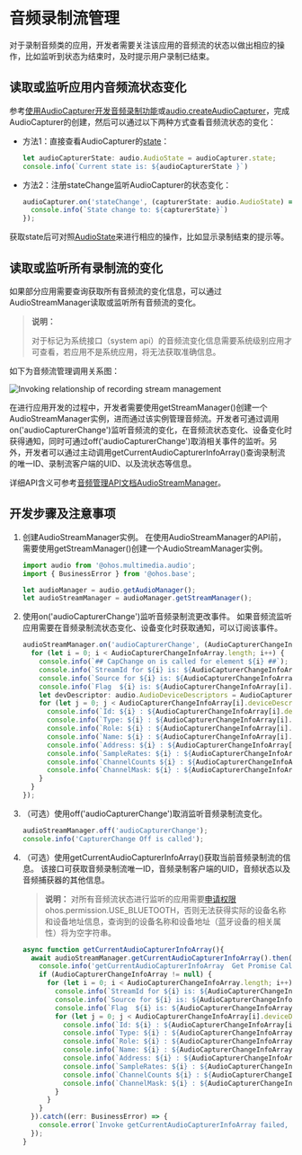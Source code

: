 # 音频录制流管理

对于录制音频类的应用，开发者需要关注该应用的音频流的状态以做出相应的操作，比如监听到状态为结束时，及时提示用户录制已结束。

## 读取或监听应用内音频流状态变化

参考[使用AudioCapturer开发音频录制功能](using-audiocapturer-for-recording.md)或[audio.createAudioCapturer](../reference/apis/js-apis-audio.md#audiocreateaudiocapturer8)，完成AudioCapturer的创建，然后可以通过以下两种方式查看音频流状态的变化：

- 方法1：直接查看AudioCapturer的[state](../reference/apis/js-apis-audio.md#属性)：
    
  ```ts
  let audioCapturerState: audio.AudioState = audioCapturer.state;
  console.info(`Current state is: ${audioCapturerState }`)
  ```

- 方法2：注册stateChange监听AudioCapturer的状态变化：
    
  ```ts
  audioCapturer.on('stateChange', (capturerState: audio.AudioState) => {
    console.info(`State change to: ${capturerState}`)
  });
  ```

获取state后可对照[AudioState](../reference/apis/js-apis-audio.md#audiostate8)来进行相应的操作，比如显示录制结束的提示等。

## 读取或监听所有录制流的变化

如果部分应用需要查询获取所有音频流的变化信息，可以通过AudioStreamManager读取或监听所有音频流的变化。

> **说明：**
> 
> 对于标记为系统接口（system api）的音频流变化信息需要系统级别应用才可查看，若应用不是系统应用，将无法获取准确信息。

如下为音频流管理调用关系图：

![Invoking relationship of recording stream management](figures/invoking-relationship-recording-stream-mgmt.png)

在进行应用开发的过程中，开发者需要使用getStreamManager()创建一个AudioStreamManager实例，进而通过该实例管理音频流。开发者可通过调用on('audioCapturerChange')监听音频流的变化，在音频流状态变化、设备变化时获得通知，同时可通过off('audioCapturerChange')取消相关事件的监听。另外，开发者可以通过主动调用getCurrentAudioCapturerInfoArray()查询录制流的唯一ID、录制流客户端的UID、以及流状态等信息。

详细API含义可参考[音频管理API文档AudioStreamManager](../reference/apis/js-apis-audio.md#audiostreammanager9)。


## 开发步骤及注意事项

1. 创建AudioStreamManager实例。
     在使用AudioStreamManager的API前，需要使用getStreamManager()创建一个AudioStreamManager实例。
     
   ```ts
   import audio from '@ohos.multimedia.audio';
   import { BusinessError } from '@ohos.base';
   
   let audioManager = audio.getAudioManager();
   let audioStreamManager = audioManager.getStreamManager();
   ```

2. 使用on('audioCapturerChange')监听音频录制流更改事件。 如果音频流监听应用需要在音频录制流状态变化、设备变化时获取通知，可以订阅该事件。
     
   ```ts
   audioStreamManager.on('audioCapturerChange', (AudioCapturerChangeInfoArray: audio.AudioCapturerChangeInfoArray) =>  {
     for (let i = 0; i < AudioCapturerChangeInfoArray.length; i++) {
       console.info(`## CapChange on is called for element ${i} ##`);
       console.info(`StreamId for ${i} is: ${AudioCapturerChangeInfoArray[i].streamId}`);
       console.info(`Source for ${i} is: ${AudioCapturerChangeInfoArray[i].capturerInfo.source}`);
       console.info(`Flag  ${i} is: ${AudioCapturerChangeInfoArray[i].capturerInfo.capturerFlags}`);
       let devDescriptor: audio.AudioDeviceDescriptors = AudioCapturerChangeInfoArray[i].deviceDescriptors;
       for (let j = 0; j < AudioCapturerChangeInfoArray[i].deviceDescriptors.length; j++) {
         console.info(`Id: ${i} : ${AudioCapturerChangeInfoArray[i].deviceDescriptors[j].id}`);
         console.info(`Type: ${i} : ${AudioCapturerChangeInfoArray[i].deviceDescriptors[j].deviceType}`);
         console.info(`Role: ${i} : ${AudioCapturerChangeInfoArray[i].deviceDescriptors[j].deviceRole}`);
         console.info(`Name: ${i} : ${AudioCapturerChangeInfoArray[i].deviceDescriptors[j].name}`);
         console.info(`Address: ${i} : ${AudioCapturerChangeInfoArray[i].deviceDescriptors[j].address}`);
         console.info(`SampleRates: ${i} : ${AudioCapturerChangeInfoArray[i].deviceDescriptors[j].sampleRates[0]}`);
         console.info(`ChannelCounts ${i} : ${AudioCapturerChangeInfoArray[i].deviceDescriptors[j].channelCounts[0]}`);
         console.info(`ChannelMask: ${i} : ${AudioCapturerChangeInfoArray[i].deviceDescriptors[j].channelMasks}`);
       }
     }
   });
   ```

3. （可选）使用off('audioCapturerChange')取消监听音频录制流变化。
     
   ```ts
   audioStreamManager.off('audioCapturerChange');
   console.info('CapturerChange Off is called');
   ```

4. （可选）使用getCurrentAudioCapturerInfoArray()获取当前音频录制流的信息。
     该接口可获取音频录制流唯一ID，音频录制客户端的UID，音频状态以及音频捕获器的其他信息。
   > **说明：**
   > 对所有音频流状态进行监听的应用需要[申请权限](../security/accesstoken-guidelines.md)ohos.permission.USE_BLUETOOTH，否则无法获得实际的设备名称和设备地址信息，查询到的设备名称和设备地址（蓝牙设备的相关属性）将为空字符串。

   ```ts
   async function getCurrentAudioCapturerInfoArray(){
     await audioStreamManager.getCurrentAudioCapturerInfoArray().then((AudioCapturerChangeInfoArray: audio.AudioCapturerChangeInfoArray) => {
       console.info('getCurrentAudioCapturerInfoArray  Get Promise Called ');
       if (AudioCapturerChangeInfoArray != null) {
         for (let i = 0; i < AudioCapturerChangeInfoArray.length; i++) {
           console.info(`StreamId for ${i} is: ${AudioCapturerChangeInfoArray[i].streamId}`);
           console.info(`Source for ${i} is: ${AudioCapturerChangeInfoArray[i].capturerInfo.source}`);
           console.info(`Flag  ${i} is: ${AudioCapturerChangeInfoArray[i].capturerInfo.capturerFlags}`);
           for (let j = 0; j < AudioCapturerChangeInfoArray[i].deviceDescriptors.length; j++) {
             console.info(`Id: ${i} : ${AudioCapturerChangeInfoArray[i].deviceDescriptors[j].id}`);
             console.info(`Type: ${i} : ${AudioCapturerChangeInfoArray[i].deviceDescriptors[j].deviceType}`);
             console.info(`Role: ${i} : ${AudioCapturerChangeInfoArray[i].deviceDescriptors[j].deviceRole}`);
             console.info(`Name: ${i} : ${AudioCapturerChangeInfoArray[i].deviceDescriptors[j].name}`);
             console.info(`Address: ${i} : ${AudioCapturerChangeInfoArray[i].deviceDescriptors[j].address}`);
             console.info(`SampleRates: ${i} : ${AudioCapturerChangeInfoArray[i].deviceDescriptors[j].sampleRates[0]}`);
             console.info(`ChannelCounts ${i} : ${AudioCapturerChangeInfoArray[i].deviceDescriptors[j].channelCounts[0]}`);
             console.info(`ChannelMask: ${i} : ${AudioCapturerChangeInfoArray[i].deviceDescriptors[j].channelMasks}`);
           }
         }
       }
     }).catch((err: BusinessError) => {
       console.error(`Invoke getCurrentAudioCapturerInfoArray failed, code is ${err.code}, message is ${err.message}`);
     });
   }
   ```
